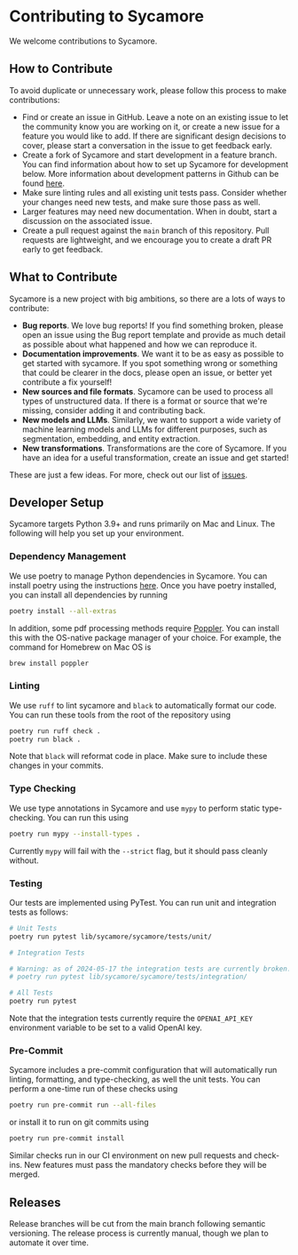 # Contributing to Sycamore

We welcome contributions to Sycamore.

## How to Contribute

To avoid duplicate or unnecessary work, please follow this process to make contributions:

- Find or create an issue in GitHub. Leave a note on an existing issue to let the community know you are working on it, or create a new issue for a feature you would like to add. If there are significant design decisions to cover, please start a conversation in the issue to get feedback early.
- Create a fork of Sycamore and start development in a feature branch. You can find information about how to set up Sycamore for development below. More information about development patterns in Github can be found [here](https://docs.github.com/en/get-started/quickstart/contributing-to-projects).
- Make sure linting rules and all existing unit tests pass. Consider whether your changes need new tests, and make sure those pass as well. 
- Larger features may need new documentation. When in doubt, start a discussion on the associated issue.
- Create a pull request against the `main` branch of this repository. Pull requests are lightweight, and we encourage you to create a draft PR early to get feedback.

## What to Contribute

Sycamore is a new project with big ambitions, so there are a lots of ways to contribute:

- **Bug reports**. We love bug reports! If you find something broken, please open an issue using the Bug report template and provide as much detail as possible about what happened and how we can reproduce it.
- **Documentation improvements**. We want it to be as easy as possible to get started with sycamore. If you spot something wrong or something that could be clearer in the docs, please open an issue, or better yet contribute a fix yourself!
- **New sources and file formats**. Sycamore can be used to process all types of unstructured data. If there is a format or source that we're missing, consider adding it and contributing back.
- **New models and LLMs**. Similarly, we want to support a wide variety of machine learning models and LLMs for different purposes, such as segmentation, embedding, and entity extraction.
- **New transformations**. Transformations are the core of Sycamore. If you have an idea for a useful transformation, create an issue and get started!

These are just a few ideas. For more, check out our list of [issues](https://github.com/aryn-ai/sycamore/issues).

## Developer Setup

Sycamore targets Python 3.9+ and runs primarily on Mac and Linux. The following will help you set up your environment.

### Dependency Management

We use poetry to manage Python dependencies in Sycamore. You can install poetry using the instructions [here](https://python-poetry.org/docs/#installing-with-the-official-installer). Once you have poetry installed, you can install all dependencies by running

```bash
poetry install --all-extras

```

In addition, some pdf processing methods require [Poppler](https://poppler.freedesktop.org/). You can install this with the OS-native package manager of your choice. For example, the command for Homebrew on Mac OS is

```bash
brew install poppler
```

### Linting

We use `ruff` to lint sycamore and `black` to automatically format our code. You can run these tools from the root of the repository using

```bash
poetry run ruff check .
poetry run black .

```

Note that `black` will reformat code in place. Make sure to include these changes in your commits.

### Type Checking

We use type annotations in Sycamore and use `mypy` to perform static type-checking. You can run this using

```bash
poetry run mypy --install-types .

```

Currently `mypy` will fail with the `--strict` flag, but it should pass cleanly without.

### Testing

Our tests are implemented using PyTest. You can run unit and integration tests as follows:

```bash
# Unit Tests
poetry run pytest lib/sycamore/sycamore/tests/unit/

# Integration Tests

# Warning: as of 2024-05-17 the integration tests are currently broken. We are working on fixing them. 
# poetry run pytest lib/sycamore/sycamore/tests/integration/

# All Tests
poetry run pytest

```

Note that the integration tests currently require the `OPENAI_API_KEY` environment variable to be set to a valid OpenAI key.

### Pre-Commit

Sycamore includes a pre-commit configuration that will automatically run linting, formatting, and type-checking, as well the unit tests. You can perform a one-time run of these checks using

```bash
poetry run pre-commit run --all-files
```

or install it to run on git commits using

```bash
poetry run pre-commit install

```

Similar checks run in our CI environment on new pull requests and check-ins. New features must pass the mandatory checks before they will be merged.

## Releases

Release branches will be cut from the main branch following semantic versioning. The release process is currently manual, though we plan to automate it over time.
